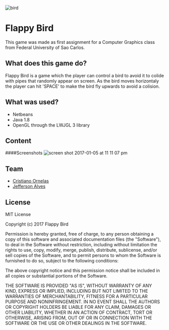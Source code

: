 ![bird](https://cloud.githubusercontent.com/assets/7515790/21704004/1993d542-d39d-11e6-9226-a938cdaf54cb.png)

# Flappy Bird
This game was made as first assignment for a Computer Graphics class from Federal University of Sao Carlos. 

What does this game do?
-------------
Flappy Bird is a game which the player can control a bird to avoid it to colide with pipes that randomly appear on screen. As the bird moves horizontaly the player can hit 'SPACE' to make the bird fly upwards to avoid a colision.

What was used?
-------------
- Netbeans
- Java 1.8
- OpenGL through the LWJGL 3 library


Content
-------------
####Screenshots
![screen shot 2017-01-05 at 11 11 07 pm](https://cloud.githubusercontent.com/assets/7515790/21704093/e0a740b0-d39d-11e6-973d-c07825f727d9.png)


Team
-------------
- [Cristiano Ornelas](https://www.linkedin.com/in/cristiano-ornelas-ribeiro-b58242ba)
- [Jefferson Alves](https://www.linkedin.com/in/jeffersonalvess)


License
-------------
MIT License

Copyright (c) 2017 Flappy Bird

Permission is hereby granted, free of charge, to any person obtaining a copy
of this software and associated documentation files (the "Software"), to deal
in the Software without restriction, including without limitation the rights
to use, copy, modify, merge, publish, distribute, sublicense, and/or sell
copies of the Software, and to permit persons to whom the Software is
furnished to do so, subject to the following conditions:

The above copyright notice and this permission notice shall be included in all
copies or substantial portions of the Software.

THE SOFTWARE IS PROVIDED "AS IS", WITHOUT WARRANTY OF ANY KIND, EXPRESS OR
IMPLIED, INCLUDING BUT NOT LIMITED TO THE WARRANTIES OF MERCHANTABILITY,
FITNESS FOR A PARTICULAR PURPOSE AND NONINFRINGEMENT. IN NO EVENT SHALL THE
AUTHORS OR COPYRIGHT HOLDERS BE LIABLE FOR ANY CLAIM, DAMAGES OR OTHER
LIABILITY, WHETHER IN AN ACTION OF CONTRACT, TORT OR OTHERWISE, ARISING FROM,
OUT OF OR IN CONNECTION WITH THE SOFTWARE OR THE USE OR OTHER DEALINGS IN THE
SOFTWARE.

